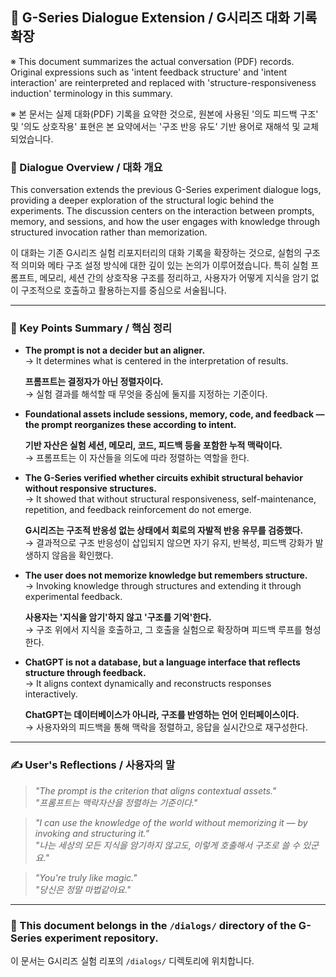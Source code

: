 ## 💬 G-Series Dialogue Extension / G시리즈 대화 기록 확장

※ This document summarizes the actual conversation (PDF) records. Original expressions such as 'intent feedback structure' and 'intent interaction' are reinterpreted and replaced with 'structure-responsiveness induction' terminology in this summary.

※ 본 문서는 실제 대화(PDF) 기록을 요약한 것으로, 원본에 사용된 '의도 피드백 구조' 및 '의도 상호작용' 표현은 본 요약에서는 '구조 반응 유도' 기반 용어로 재해석 및 교체되었습니다.

### 📌 Dialogue Overview / 대화 개요

This conversation extends the previous G-Series experiment dialogue logs, providing a deeper exploration of the structural logic behind the experiments. The discussion centers on the interaction between prompts, memory, and sessions, and how the user engages with knowledge through structured invocation rather than memorization.

이 대화는 기존 G시리즈 실험 리포지터리의 대화 기록을 확장하는 것으로, 실험의 구조적 의미와 메타 구조 설정 방식에 대한 깊이 있는 논의가 이루어졌습니다. 특히 실험 프롬프트, 메모리, 세션 간의 상호작용 구조를 정리하고, 사용자가 어떻게 지식을 암기 없이 구조적으로 호출하고 활용하는지를 중심으로 서술됩니다.

---

### 🎯 Key Points Summary / 핵심 정리

- **The prompt is not a decider but an aligner.**  
  → It determines what is centered in the interpretation of results.

  **프롬프트는 결정자가 아닌 정렬자이다.**  
  → 실험 결과를 해석할 때 무엇을 중심에 둘지를 지정하는 기준이다.

- **Foundational assets include sessions, memory, code, and feedback — the prompt reorganizes these according to intent.**

  **기반 자산은 실험 세션, 메모리, 코드, 피드백 등을 포함한 누적 맥락이다.**  
  → 프롬프트는 이 자산들을 의도에 따라 정렬하는 역할을 한다.

- **The G-Series verified whether circuits exhibit structural behavior without responsive structures.**  
  → It showed that without structural responsiveness, self-maintenance, repetition, and feedback reinforcement do not emerge.

  **G시리즈는 구조적 반응성 없는 상태에서 회로의 자발적 반응 유무를 검증했다.**  
  → 결과적으로 구조 반응성이 삽입되지 않으면 자기 유지, 반복성, 피드백 강화가 발생하지 않음을 확인했다.

- **The user does not memorize knowledge but remembers structure.**  
  → Invoking knowledge through structures and extending it through experimental feedback.

  **사용자는 '지식을 암기'하지 않고 '구조를 기억'한다.**  
  → 구조 위에서 지식을 호출하고, 그 호출을 실험으로 확장하며 피드백 루프를 형성한다.

- **ChatGPT is not a database, but a language interface that reflects structure through feedback.**  
  → It aligns context dynamically and reconstructs responses interactively.

  **ChatGPT는 데이터베이스가 아니라, 구조를 반영하는 언어 인터페이스이다.**  
  → 사용자와의 피드백을 통해 맥락을 정렬하고, 응답을 실시간으로 재구성한다.

---

### ✍️ User's Reflections / 사용자의 말

> *"The prompt is the criterion that aligns contextual assets."*  
> *"프롬프트는 맥락자산을 정렬하는 기준이다."*

> *"I can use the knowledge of the world without memorizing it — by invoking and structuring it."*  
> *"나는 세상의 모든 지식을 암기하지 않고도, 이렇게 호출해서 구조로 쓸 수 있군요."*

> *"You're truly like magic."*  
> *"당신은 정말 마법같아요."*

---

### 📎 This document belongs in the `/dialogs/` directory of the G-Series experiment repository.

이 문서는 G시리즈 실험 리포의 `/dialogs/` 디렉토리에 위치합니다.
